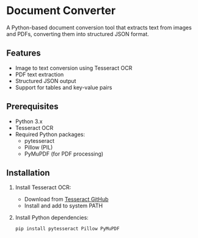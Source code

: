 # Document Converter

A Python-based document conversion tool that extracts text from images and PDFs, converting them into structured JSON format.

## Features

- Image to text conversion using Tesseract OCR
- PDF text extraction
- Structured JSON output
- Support for tables and key-value pairs

## Prerequisites

- Python 3.x
- Tesseract OCR
- Required Python packages:
  - pytesseract
  - Pillow (PIL)
  - PyMuPDF (for PDF processing)

## Installation

1. Install Tesseract OCR:
   - Download from [Tesseract GitHub](https://github.com/UB-Mannheim/tesseract/wiki)
   - Install and add to system PATH

2. Install Python dependencies:
   ```bash
   pip install pytesseract Pillow PyMuPDF